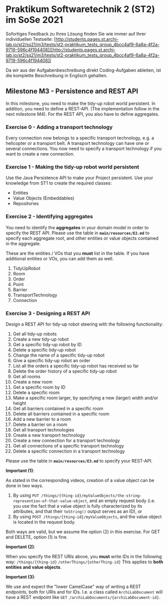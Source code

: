 # Praktikum Softwaretechnik 2 (ST2) im SoSe 2021

Sofortiges Feedback zu Ihres Lösung finden Sie wie immer auf Ihrer individuellen Testseite:
[http://students.pages.st.archi-lab.io/st2/ss21/m3/tests/st2-praktikum_tests_group_4bcc4af9-6a8a-4f2a-9719-596c4f194408]([http://students.pages.st.archi-lab.io/st2/ss21/m3/tests/st2-praktikum_tests_group_4bcc4af9-6a8a-4f2a-9719-596c4f194408])

Da wir aus der Aufgabenbeschreibung direkt Coding-Aufgaben ableiten, ist die komplette Beschreibung in Englisch
gehalten. 

## Milestone M3 - Persistence and REST API

In this milestone, you need to make the tidy-up robot world persistent. In addition, you need to define a
REST-API. (The implementation follow in the next milestone M4). For the REST API, you also have to define
aggregates.

### Exercise 0 - Adding a transport technology

Every connection now belongs to a specific transport technology, e.g. a helicopter or a transport belt.
A transport technology can have one or several connections. You now need to specify a transport technology 
if you want to create a new connection.


### Exercise 1 - Making the tidy-up robot world persistent

Use the Java Persistence API to make your Project persistent. Use your knowledge from ST1 to create the required 
classes:
* Entities
* Value Objects (Embeddables) 
* Repositories



### Exercise 2 - Identifying aggregates

You need to identify the **aggregates** in your domain model in order to specify the REST API. Please use the table in 
**`main/resources/E2.md`** to specify each aggregate root, and other entities or value objects contained
in the aggregate. 

These are the entities / VOs that you **must** list in the table. If you have additional entities or VOs, you can
add them as well. 

1. TidyUpRobot 
1. Room
1. Order
1. Point
1. Barrier
1. TransportTechnology
1. Connection


### Exercise 3 - Designing a REST API

Design a REST API for tidy-up robot steering with the following functionality:

1. Get all tidy-up robots
1. Create a new tidy-up robot
1. Get a specific tidy-up robot by ID
1. Delete a specific tidy-up robot
1. Change the name of a specific tidy-up robot
1. Give a specific tidy-up robot an order
1. List all the orders a specific tidy-up robot has received so far
1. Delete the order history of a specific tidy-up robot
1. Get all rooms
1. Create a new room
1. Get a specific room by ID
1. Delete a specific room
1. Make a specific room larger, by specifying a new (larger) width and/or height
1. Get all barriers contained in a specific room
1. Delete all barriers contained in a specific room
1. Add a new barrier to a room
1. Delete a barrier on a room
1. Get all transport technologies
1. Create a new transport technology
1. Create a new connection for a transport technology
1. Get all connections of a specific transport technology
1. Delete a specific connection in a transport technology

Please use the table in **`main/resources/E3.md`** to specify your REST-API.
 
**Important (1)**: 

As stated in the corresponding videos, creation of a value object can be done in two ways. 
1. By using `PUT /things/{thing-id}/myValueObjects/the-string-represention-of-that-value-object`, 
    and an empty request body (i.e. you use the fact that a value object is fully characterized by its
    attributes, and that their `toString()` output serves as an ID), or
2. By using `POST /things/{thing-id}/myValueObjects`, and the value object is located in the request
    body. 

Both ways are valid, but we assume the option (2) in this exercise. For GET and DELETE, option (1) is fine.

**Important (2)**: 

When you specify the REST URIs above, you **must** write IDs in the following way: 
`/things/{thing-id}`
`/otherThings/{otherThing-id}`
This applies to **both entities and value objects**.  


**Important (3)**: 

We use and expect the "lower CamelCase" way of writing a REST endpoints, both for URIs and for IDs. 
I.e. a class called `ArchiLabDocument` will have a REST endpoint like `GET /archiLabDocuments/{archiLabDocument-id}`.




